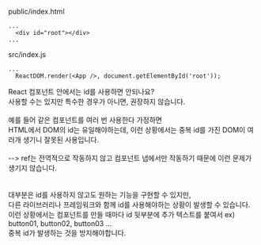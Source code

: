 public/index.html
```react
...
  <div id="root"></div>
...
```

src/index.js
```react
...
  ReactDOM.render(<App />, document.getElementById('root'));
```

React 컴포넌트 안에서는 id를 사용하면 안되나요?<br>
사용할 수는 있지만 특수한 경우가 아니면, 권장하지 않습니다.<br>
<br>
예를 들어 같은 컴포넌트를 여러 번 사용한다 가정하면<br>
HTML에서 DOM의 id는 유일해야하는데, 이런 상황에서는 중복 id를 가진 DOM이 여러개 생기니 잘못된 사용입니다.<br>
<br>
--> ref는 전역적으로 작동하지 않고 컴포넌트 냅에서만 작동하기 때문에 이런 문제가 생기지 않습니다.<br>
<br>
<br>
대부분은 id를 사용하지 않고도 원하는 기능을 구현할 수 있지만,<br>
다른 라이브러리나 프레임워크와 함께 id를 사용해야하는 상황이 발생할 수 있습니다.<br>
이런 상황에서는 컴포넌트를 만들 때마다 id 뒷부분에 추가 텍스트를 붙여서 ex) button01, button02, button03 ...<br>
중복 id가 발생하는 것을 방지해야합니다.<br>
